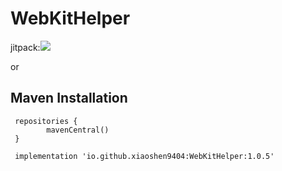 # WebKitHelper
jitpack:[![](https://jitpack.io/v/xiaoshen9404/WebKitHelper.svg)](https://jitpack.io/#xiaoshen9404/WebKitHelper)

or
## Maven Installation

```
 repositories {
        mavenCentral()
 }
 
 implementation 'io.github.xiaoshen9404:WebKitHelper:1.0.5'
```
